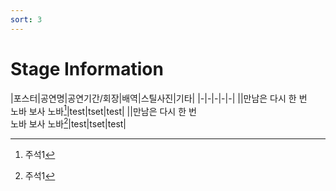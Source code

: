 ```yaml
---
sort: 3
---
```


# Stage Information

|포스터|공연명|공연기간/회장|배역|스틸사진|기타|
|-|-|-|-|-|
||만남은 다시 한 번<br>노바 보사 노바[^1]|test|tset|test|
||만남은 다시 한 번<br>노바 보사 노바[^1]|test|tset|test|

[^1]:주석1
